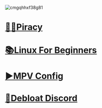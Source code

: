  ![cmgqhhxf38g81](https://user-images.githubusercontent.com/66071319/152707210-988a2ee6-7a5f-4a06-8d95-f5dfffefccf8.png)
#  [🏴‍☠️Piracy](https://fernbacher.github.io/Piracy/)
#  [📚Linux For Beginners](https://fernbacher.github.io/linux-for-begginers/)
#  [▶️MPV Config](https://github.com/fernbacher/mpv-config)
#  [💬Debloat Discord](https://fernbacher.github.io/debloat-discord/)
